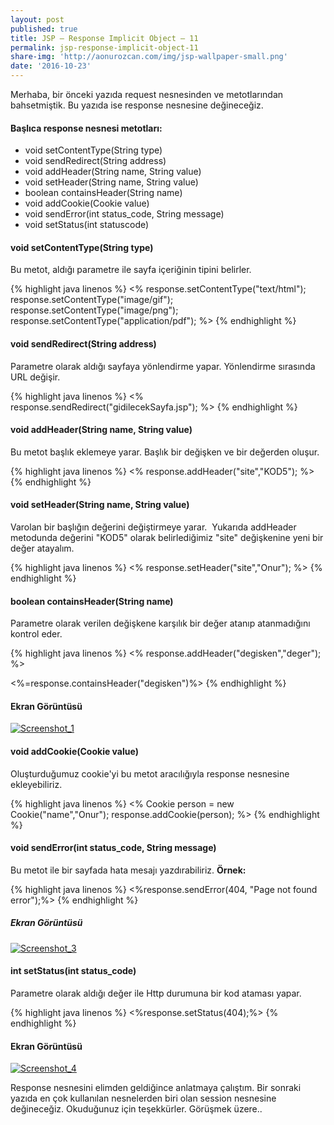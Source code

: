 ```yaml
---
layout: post
published: true
title: JSP – Response Implicit Object – 11
permalink: jsp-response-implicit-object-11
share-img: 'http://aonurozcan.com/img/jsp-wallpaper-small.png'
date: '2016-10-23'
---
```

Merhaba, bir önceki yazıda request nesnesinden ve metotlarından bahsetmiştik. Bu yazıda ise response nesnesine değineceğiz. 

#### Başlıca response nesnesi metotları:

*   void setContentType(String type)
*   void sendRedirect(String address)
*   void addHeader(String name, String value)
*   void setHeader(String name, String value)
*   boolean containsHeader(String name)
*   void addCookie(Cookie value)
*   void sendError(int status_code, String message)
*   void setStatus(int statuscode)

#### void setContentType(String type)
Bu metot, aldığı parametre ile sayfa içeriğinin tipini belirler.

{% highlight java linenos %}
<%
  response.setContentType("text/html");
  response.setContentType("image/gif");
  response.setContentType("image/png");
  response.setContentType("application/pdf");
%>
{% endhighlight %}

#### void sendRedirect(String address)
Parametre olarak aldığı sayfaya yönlendirme yapar. Yönlendirme sırasında URL değişir.

{% highlight java linenos %}
<%
   response.sendRedirect("gidilecekSayfa.jsp");
%>
{% endhighlight %}

#### void addHeader(String name, String value)
Bu metot başlık eklemeye yarar. Başlık bir değişken ve bir değerden oluşur.

{% highlight java linenos %}
<%
   response.addHeader("site","KOD5");
%>
{% endhighlight %}

#### void setHeader(String name, String value)
Varolan bir başlığın değerini değiştirmeye yarar.  Yukarıda addHeader metodunda değerini "KOD5" olarak belirlediğimiz "site" değişkenine yeni bir değer atayalım.

{% highlight java linenos %}
<%
   response.setHeader("site","Onur");
%>
{% endhighlight %}

#### boolean containsHeader(String name)
Parametre olarak verilen değişkene karşılık bir değer atanıp atanmadığını kontrol eder.

{% highlight java linenos %}
<%
    response.addHeader("degisken","deger");
%>

<%=response.containsHeader("degisken")%>
{% endhighlight %}

#### Ekran Görüntüsü
[![Screenshot_1](http://kod5.org/wp-content/uploads/Screenshot_113.png)](http://kod5.org/wp-content/uploads/Screenshot_113.png)   

#### void addCookie(Cookie value)
Oluşturduğumuz cookie'yi bu metot aracılığıyla response nesnesine ekleyebiliriz.

{% highlight java linenos %}
<%
    Cookie person = new Cookie("name","Onur");
    response.addCookie(person);
%>
{% endhighlight %}

#### void sendError(int status_code, String message)
Bu metot ile bir sayfada hata mesajı yazdırabiliriz. **Örnek:**

{% highlight java linenos %}
<%response.sendError(404, "Page not found error");%>
{% endhighlight %}

##### Ekran Görüntüsü
[![Screenshot_3](http://kod5.org/wp-content/uploads/Screenshot_34.png)](http://kod5.org/wp-content/uploads/Screenshot_34.png)     

#### int setStatus(int status_code)
Parametre olarak aldığı değer ile Http durumuna bir kod ataması yapar.

{% highlight java linenos %}
<%response.setStatus(404);%>
{% endhighlight %}

#### Ekran Görüntüsü
[![Screenshot_4](http://kod5.org/wp-content/uploads/Screenshot_44.png)](http://kod5.org/wp-content/uploads/Screenshot_44.png) 

Response nesnesini elimden geldiğince anlatmaya çalıştım. Bir sonraki yazıda en çok kullanılan nesnelerden biri olan session nesnesine değineceğiz. Okuduğunuz için teşekkürler. Görüşmek üzere..